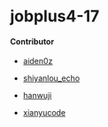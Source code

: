 # jobplus4-17


#### Contributor

- [aiden0z](https://github.com/aiden0z)

- [shiyanlou_echo](https://github.com/echo-ray)

- [hanwuji](https://github.com/hanwuji99)

- [xianyucode](https://github.com/xianyucode)
